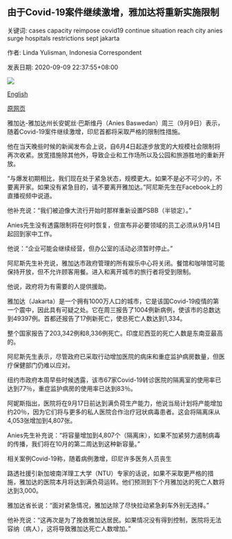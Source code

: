 ## 由于Covid-19案件继续激增，雅加达将重新实施限制

关键词: cases capacity reimpose covid19 continue situation reach city anies surge hospitals restrictions sept jakarta

作者: Linda Yulisman, Indonesia Correspondent

发表日期: 2020-09-09 22:37:55+08:00

![](https://www.straitstimes.com/sites/default/files/styles/x_large/public/articles/2020/09/09/tl-indo-r-090920_0.jpg?itok=joyFoDQA)

[English](Jakarta%20to%20reimpose%20restrictions%20as%20Covid-19%20cases%20continue%20to%20surge.md)

[原网页](https://www.straitstimes.com/asia/se-asia/indonesias-capital-to-reimpose-restrictions-over-coronavirus)

雅加达-雅加达州长安妮丝·巴斯维丹（Anies Baswedan）周三（9月9日）表示，随着Covid-19案件继续激增，印尼首都将采取严格的限制性措施。

他在当天晚些时候的新闻发布会上说，自6月4日起逐步放宽的大规模社会限制将再次收紧。放宽措施除其他外，导致企业和工作场所以及公园和旅游胜地的重新开放。

“与爆发初期相比，我们现在处于紧急状态，规模更大。如果不是必不可少的，不要离开家。如果没有紧急目的，请不要离开雅加达。”阿尼斯先生在Facebook上的直播视频中说道。

他补充说：“我们被迫像大流行开始时那样重新设置PSBB（半锁定）。”

Anies先生没有透露限制将在何时恢复，但宣布非必要领域的员工必须从9月14日起回到家中工作。

他说：“企业可能会继续经营，但办公室的活动必须暂时停止。”

阿尼斯先生补充说，雅加达市政府管理的所有娱乐中心将关闭。餐馆和咖啡馆可能保持开放，但不允许顾客用餐。进入和离开城市的旅行者将受到限制。

他说，政府将为有需要的人提供援助。

雅加达（Jakarta）是一个拥有1000万人口的城市，它是该国Covid-19疫情的第一个震中，因此具有可疑之处。它在周三报告了1004例新病例，使该市的总数达到49397例。首都还报告了17例新死亡，使总死亡人数达到1,334。

整个国家报告了203,342例和8,336例死亡。印度尼西亚的死亡人数是东南亚最高的。

阿尼斯先生表示，尽管政府已采取行动增加医院的病床和重症监护病房数量，但医疗保健部门仍难以应对。

纽约市政府本周早些时候透露，该市67家Covid-19转诊医院的隔离室的使用率已达到77％，重症监护病房的使用率已达到83％。

阿妮斯指出，医院将在9月17日前达到满负荷生产能力，他说当局计划将产能增加约20％，因为它们将与更多的私人医院合作治疗冠状病毒患者。这会将隔离床从4,053张增加到4,807张。

Anies先生补充说：“将容量增加到4,807个（隔离床），如果不加紧努力遏制病毒的传播，我们将在10月的第二周达到这种新容量。”

相关案例Covid-19称，随着病例激增，印尼许多医务人员丧生

路透社援引新加坡南洋理工大学（NTU）专家的话说，如果不采取更严格的措施，雅加达的医院本月将达到满负荷运转。他们预测到下个月雅加达的死亡人数将达到3,000。

雅加达省长说：“面对紧急情况，雅加达除了尽快拉动紧急刹车外别无选择。”

他补充说：“这再次是为了挽救雅加达居民。如果情况没有得到控制，医院将无法容纳（病人），这将导致雅加达死亡人数增加。”